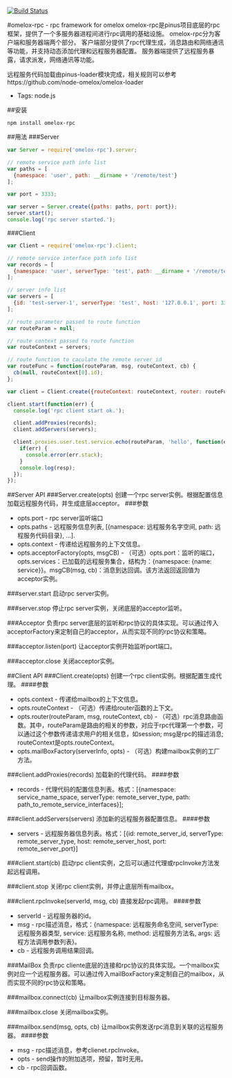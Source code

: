 [![Build Status](https://travis-ci.org/node-omelox/omelox-rpc.svg?branch=master)](https://travis-ci.org/node-omelox/omelox-rpc)

#omelox-rpc - rpc framework for omelox
omelox-rpc是pinus项目底层的rpc框架，提供了一个多服务器进程间进行rpc调用的基础设施。
omelox-rpc分为客户端和服务器端两个部分。
客户端部分提供了rpc代理生成，消息路由和网络通讯等功能，并支持动态添加代理和远程服务器配置。
服务器端提供了远程服务暴露，请求派发，网络通讯等功能。

远程服务代码加载由pinus-loader模块完成，相关规则可以参考https://github.com/node-omelox/omelox-loader

+ Tags: node.js

##安装
```
npm install omelox-rpc
```

##用法
###Server
``` javascript
var Server = require('omelox-rpc').server;

// remote service path info list
var paths = [
  {namespace: 'user', path: __dirname + '/remote/test'}
];

var port = 3333;

var server = Server.create({paths: paths, port: port});
server.start();
console.log('rpc server started.');
```

###Client
``` javascript
var Client = require('omelox-rpc').client;

// remote service interface path info list
var records = [
  {namespace: 'user', serverType: 'test', path: __dirname + '/remote/test'}
];

// server info list
var servers = [
  {id: 'test-server-1', serverType: 'test', host: '127.0.0.1', port: 3333}
];

// route parameter passed to route function
var routeParam = null;

// route context passed to route function
var routeContext = servers;

// route function to caculate the remote server id
var routeFunc = function(routeParam, msg, routeContext, cb) {
  cb(null, routeContext[0].id);
};

var client = Client.create({routeContext: routeContext, router: routeFunc});

client.start(function(err) {
  console.log('rpc client start ok.');

  client.addProxies(records);
  client.addServers(servers);

  client.proxies.user.test.service.echo(routeParam, 'hello', function(err, resp) {
    if(err) {
      console.error(err.stack);
    }
    console.log(resp);
  });
});
```

##Server API
###Server.create(opts)
创建一个rpc server实例。根据配置信息加载远程服务代码，并生成底层acceptor。
###参数
+ opts.port - rpc server监听端口
+ opts.paths - 远程服务信息列表, [{namespace: 远程服务名字空间, path: 远程服务代码目录}, ...].
+ opts.context - 传递给远程服务的上下文信息。
+ opts.acceptorFactory(opts, msgCB) - （可选）opts.port：监听的端口，opts.services：已加载的远程服务集合，结构为：{namespace: {name: service}}。msgCB(msg, cb)：消息到达回调。该方法返回返回值为acceptor实例。

###server.start
启动rpc server实例。

###server.stop
停止rpc server实例，关闭底层的acceptor监听。

###Acceptor
负责rpc server底层的监听和rpc协议的具体实现。可以通过传入acceptorFactory来定制自己的acceptor，从而实现不同的rpc协议和策略。

###acceptor.listen(port)
让acceptor实例开始监听port端口。

###acceptor.close
关闭acceptor实例。

##Client API
###Client.create(opts)
创建一个rpc client实例。根据配置生成代理。
####参数
+ opts.context - 传递给mailbox的上下文信息。
+ opts.routeContext - （可选）传递给router函数的上下文。
+ opts.router(routeParam, msg, routeContext, cb) - （可选）rpc消息路由函数。其中，routeParam是路由的相关的参数，对应于rpc代理第一个参数，可以通过这个参数传递请求用户的相关信息，如session; msg是rpc的描述消息; routeContext是opts.routeContext。
+ opts.mailBoxFactory(serverInfo, opts) - （可选）构建mailbox实例的工厂方法。

###client.addProxies(records)
加载新的代理代码。
####参数
+ records - 代理代码的配置信息列表。格式：[{namespace: service_name_space, serverType: remote_server_type, path: path_to_remote_service_interfaces}];

###client.addServers(servers)
添加新的远程服务器配置信息。
####参数
+ servers - 远程服务器信息列表。格式：[{id: remote_server_id, serverType: remote_server_type, host: remote_server_host, port: remote_server_port}]

###client.start(cb)
启动rpc client实例，之后可以通过代理或rpcInvoke方法发起远程调用。

###client.stop
关闭rpc client实例，并停止底层所有mailbox。

###client.rpcInvoke(serverId, msg, cb)
直接发起rpc调用。
####参数
+ serverId - 远程服务器的id。
+ msg - rpc描述消息，格式：{namespace: 远程服务命名空间, serverType: 远程服务器类型, service: 远程服务名称, method: 远程服务方法名, args: 远程方法调用参数列表}。
+ cb - 远程服务调用结果回调。

###MailBox
负责rpc cliente底层的连接和rpc协议的具体实现。一个mailbox实例对应一个远程服务器。可以通过传入mailBoxFactory来定制自己的mailbox，从而实现不同的rpc协议和策略。

###mailbox.connect(cb)
让mailbox实例连接到目标服务器。

###mailbox.close
关闭mailbox实例。

###mailbox.send(msg, opts, cb)
让mailbox实例发送rpc消息到关联的远程服务器。
####参数
+ msg - rpc描述消息，参考clienet.rpcInvoke。
+ opts - send操作的附加选项，预留，暂时无用。
+ cb - rpc回调函数。